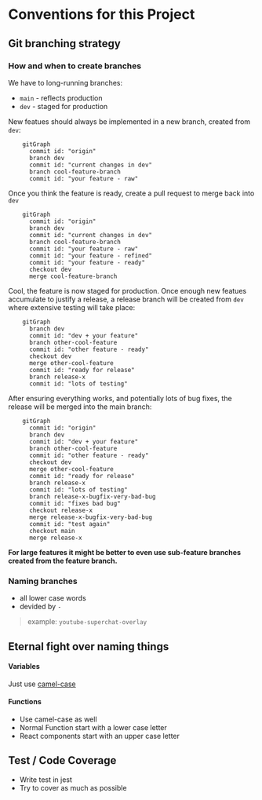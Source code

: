 # Conventions for this Project

## Git branching strategy

### How and when to create branches 

We have to long-running branches:
- `main` - reflects production
- `dev` - staged for production

New featues should always be implemented in a new branch, created from `dev`:
```mermaid
    gitGraph
      commit id: "origin"
      branch dev
      commit id: "current changes in dev"
      branch cool-feature-branch
      commit id: "your feature - raw"
```

Once you think the feature is ready, create a pull request to merge back into `dev`
```mermaid
    gitGraph
      commit id: "origin"
      branch dev
      commit id: "current changes in dev"
      branch cool-feature-branch
      commit id: "your feature - raw"
      commit id: "your feature - refined"
      commit id: "your feature - ready"
      checkout dev
      merge cool-feature-branch
```
Cool, the feature is now staged for production. Once enough new featues accumulate to justify a release, a release branch will be created from `dev` where extensive testing will take place:
```mermaid
    gitGraph
      branch dev
      commit id: "dev + your feature"
      branch other-cool-feature
      commit id: "other feature - ready"
      checkout dev
      merge other-cool-feature
      commit id: "ready for release"
      branch release-x
      commit id: "lots of testing"
```
After ensuring everything works, and potentially lots of bug fixes, the release will be merged into the main branch:
```mermaid
    gitGraph
      commit id: "origin"
      branch dev
      commit id: "dev + your feature"
      branch other-cool-feature
      commit id: "other feature - ready"
      checkout dev
      merge other-cool-feature
      commit id: "ready for release"
      branch release-x
      commit id: "lots of testing"
      branch release-x-bugfix-very-bad-bug
      commit id: "fixes bad bug"
      checkout release-x
      merge release-x-bugfix-very-bad-bug
      commit id: "test again"
      checkout main
      merge release-x
```

**For large features it might be better to even use sub-feature branches created from the feature branch.**

### Naming branches
- all lower case words
- devided by `-`

> example:
> `youtube-superchat-overlay`

## Eternal fight over naming things
#### Variables
Just use [camel-case](https://www.techtarget.com/whatis/definition/CamelCase#:~:text=CamelCase%20is%20a%20popular%20convention,naming%20conventions%20within%20an%20organization.)

#### Functions
- Use camel-case as well
- Normal Function start with a lower case letter
- React components start with an upper case letter

## Test / Code Coverage
- Write test in jest
- Try to cover as much as possible

